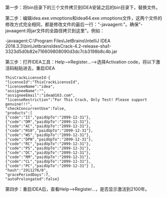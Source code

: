 第一步：将bin目录下的三个文件拷贝到IDEA安装之后的bin目录下，替换文件。

第二步：编辑idea.exe.vmoptions和idea64.exe.vmoptions文件，这两个文件的修改方式完全相同，都是修改文件的最后一行："-javaagent:"。确保"-javaagent:将jar文件的全路径拷贝到这里"。例如：

-javaagent:C:\Program Files\JetBrains\IntelliJ IDEA 2018.3.3\bin\JetbrainsIdesCrack-4.2-release-sha1-3323d5d0b82e716609808090d3dc7cb3198b8c4b.jar

第三步：打开IDEA工具：Help-->Register...-->选择Activation code，将以下激活码粘贴进去，重启IDEA

```
ThisCrackLicenseId-{
"licenseId":"ThisCrackLicenseId",
"licenseeName":"idea",
"assigneeName":"",
"assigneeEmail":"idea@163.com",
"licenseRestriction":"For This Crack, Only Test! Please support genuine!!!",
"checkConcurrentUse":false,
"products":[
{"code":"II","paidUpTo":"2099-12-31"},
{"code":"DM","paidUpTo":"2099-12-31"},
{"code":"AC","paidUpTo":"2099-12-31"},
{"code":"RS0","paidUpTo":"2099-12-31"},
{"code":"WS","paidUpTo":"2099-12-31"},
{"code":"DPN","paidUpTo":"2099-12-31"},
{"code":"RC","paidUpTo":"2099-12-31"},
{"code":"PS","paidUpTo":"2099-12-31"},
{"code":"DC","paidUpTo":"2099-12-31"},
{"code":"RM","paidUpTo":"2099-12-31"},
{"code":"CL","paidUpTo":"2099-12-31"},
{"code":"PC","paidUpTo":"2099-12-31"} ],
"hash":"2911276/0",
"gracePeriodDays":7,
"autoProlongated":false}
```

第四步：重启IDEA后，查看Help-->Register...，是否显示激活到2100年。